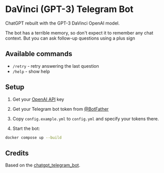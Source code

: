 # DaVinci (GPT-3) Telegram Bot

ChatGPT rebuilt with the GPT-3 DaVinci OpenAI model.

The bot has a terrible memory, so don't expect it to remember any chat context. But you can ask follow-up questions using a plus sign

## Available commands

-   `/retry` - retry answering the last question
-   `/help` - show help

## Setup

1. Get your [OpenAI API](https://openai.com/api/) key

2. Get your Telegram bot token from [@BotFather](https://t.me/BotFather)

3. Copy `config.example.yml` to `config.yml` and specify your tokens there.

4. Start the bot:

```bash
docker compose up --build
```

## Credits

Based on the [chatgpt_telegram_bot](https://github.com/karfly/chatgpt_telegram_bot).

